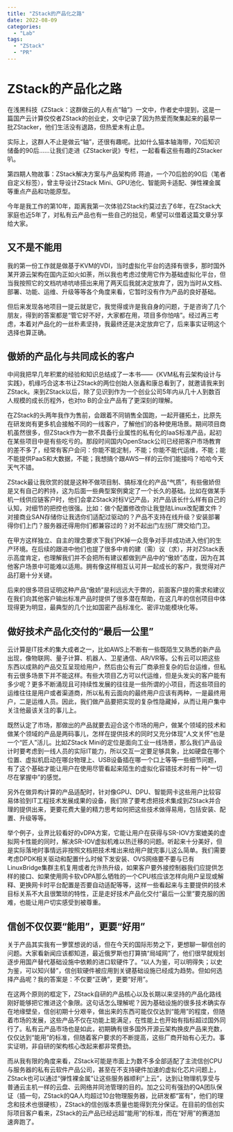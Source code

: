 ```yaml
---
title: "ZStack的产品化之路"
date: 2022-08-09
categories: 
  - "Lab"
tags:
  - "ZStack"
  - "PR"
---
```


# ZStack的产品化之路

在浅黑科技《ZStack：这群做云的人有点“轴”》一文中，作者史中提到，这是一篇国产云计算佼佼者ZStack的创业史，文中记录了因为热爱而聚集起来的最早一批ZStacker，他们生活没有退路，但热爱未有止息。

实际上，这群人不止是做云“轴”，还很有趣呢。比如什么猫本轴海带，70后知识储备的90后......让我们走进《ZStacker说》专栏，一起看看这些有趣的ZStacker叭。

第四期人物故事：ZStack解决方案与产品架构师 蒋迪，一个70后脸的90后（笔者自定义标签），曾主导设计ZStack Mini、GPU池化、智能网卡适配、弹性裸金属等重点产品和功能原型。

今年是我工作的第10年，距离我第一次体验ZStack约莫过去了6年，在ZStack大家庭也近5年了，对私有云产品也有一些自己的拙见，希望可以借着这篇文章分享给大家。

## 又不是不能用

我的第一份工作就是做基于KVM的VDI，当时虚拟化平台的选择有很多，那时国外某开源云架构在国内正如火如荼，所以我也考虑过使用它作为基础虚拟化平台，但当我按照它的文档吭哧吭哧搭出来用了两天后我就决定放弃了，因为当时从文档、部署、功能、运维、升级等等各个角度来看，它暂时没有作为产品的良好基础。

但后来发现各地项目一提云就是它，我觉得或许是我自身的问题，于是咨询了几个朋友，得到的答案都是“管它好不好，大家都在用，项目多你怕啥”。经过再三考虑，本着对产品化的一丝朴素坚持，我最终还是决定放弃它了，后来事实证明这个选择也算正确。

## 傲娇的产品化与共同成长的客户

中间我把早几年积累的经验和知识总结成了一本书——《KVM私有云架构设计与实践》，机缘巧合这本书让ZStack的两位创始人张鑫和康总看到了，就邀请我来到ZStack。来到ZStack以后，除了见识到作为一个创业公司5年内从几十人到数百人规模的成长历程外，也对to B的企业产品有了更深刻的理解。

在ZStack的头两年我作为售前，会跟着不同销售全国跑，一起开疆拓土，比原先在研发岗有更多机会接触不同的一线客户，了解他们的各种使用场景。期间项目商机虽然很多，但ZStack作为一款不具备行业属性的私有化的IaaS标准产品，起初在某些项目中是有些吃亏的。那段时间国内OpenStack公司已经把客户市场教育的差不多了，经常有客户会问：你能不能定制，不能；你能不能代运维，不能；能不能提供PaaS和大数据，不能；我想搞个跟AWS一样的云你们能接吗？哈哈今天天气不错。

ZStack最让我欣赏的就是这种不做项目制、搞标准化的产品“气质”，有些傲娇但是又有自己的矜持，这为后面一些典型案例奠定了一个长久的基础。比如在做某手机一线供应链客户时，他们会拿ZStack对标V记产品，对产品该长什么样有自己的认知，对细节的把控也很强。比如：做个配置修改你让我登陆Linux改配置文件？对接商业SAN存储你让我选你们适配过驱动的？产品不支持在线升级？安装部署得你们上门？服务器还得用你们都兼容过的？对不起出门左拐厂牌交给门卫。

在甲方这样独立、自主的理念要求下我们PK掉一众竞争对手并成功进入他们的生产环境。在后续的跟进中他们也提了很多中肯的建（需）议（求），并对ZStack表示高度肯定，也理解我们并不会把所有建议都做到产品中的“傲娇”态度，因为在其他客户场景中可能难以适用。拥有像这样相互认可并一起成长的客户，我觉得对产品打磨十分关键。

后来的很多项目证明这种产品“傲娇”是利远远大于弊的，前面客户提的需求和建议在我们向其他客户输出标准产品时提供了很多潜在帮助，在这几年的信创项目中体现得更为明显，最典型的几个比如国密产品标准化、密评功能模块化等。

## 做好技术产品化交付的“最后一公里”

云计算是IT技术的集大成者之一，比如AWS上不断有一些既陌生又熟悉的新产品出现，像物联网、量子计算、机器人、卫星通信、AR/VR等。公有云可以把这些东西以成熟的产品交互呈现给用户，然后由公有云厂商承担复杂的后台运维，但私有云很多场景下并不能这样。有些大项目乙方可以代运维，但是头发尖的客户能有多少呢？更多不断涌现且可持续性发展的往往是一些所谓的小项目，而这些项目的运维往往是用户或者渠道商，所以私有云面向的最终用户应该有两种，一是最终用户，二是运维人员。因此，我们做产品要把实现的复杂性隐藏掉，从而让用户集中关注他最该关注的事儿上。


既然认定了市场，那做出的产品就要去迎合这个市场的用户，做某个领域的技术和做某个领域的产品是两码事儿，怎样在提供技术的同时又充分体现“人文关怀”也是一个“匠人”活儿。比如ZStack Mini的定位是面向工业一线场景，那么我们产品设计时要考虑到一线人员的实际IT能力，所以交互一定要足够具象，比如硬盘在哪个位置、虚拟机启动在哪台物理上、USB设备插在哪一个口上等等一些细节问题，有了这个基础才能让用户在使用尽管看起来陌生的虚拟化容错技术时有一种“一切尽在掌握中”的感觉。

另外在做异构计算的产品适配时，针对像GPU、DPU、智能网卡这些用户比较容易体验到IT工程技术发展成果的设备，我们除了要考虑把技术集成到ZStack并合理的提供出来，更要花费大量的精力思考如何把这些技术做得易用，包括安装、配置、升级等等。

举个例子，业界比较看好的vDPA方案，它能让用户在获得与SR-IOV方案媲美的虚拟网卡性能的同时，解决SR-IOV虚拟机难以热迁移的问题。听起来十分美好，但是实际落地时事情远非按照文档把技术堆出来给用户就完事儿这么简单。我们需要考虑DPDK相关驱动和配置什么时候下发安装、OVS网络要不要与已有LinuxBridge集群主机复用或者允许热升级，如果客户要外接控制器我们应提供怎样的接口、如果使用网卡软vDPA那么牺牲的一个CPU核应该怎样向用户呈现或解释、更换网卡时平台配置是否要自动适配等等，这样一些看起来与主要提供的技术目标关系不大且很繁琐的特性，正是走好技术产品化交付“最后一公里”要克服的困难，也能让用户切实感受到被尊重。

## 信创不仅仅要“能用”，更要“好用”

关于产品其实我有一箩筐想说的话，但在今天的国际形势之下，更想聊一聊信创的问题。大家看新闻应该都知道，最近俄罗斯也打算搞“局域网”了，他们很早就规划逐步用国产替代基础设施中依赖的进口软硬件了。“以人为鉴，可以明得失；以史为鉴，可以知兴替”，信创软硬件被应用到关键基础设施已经成为趋势。但如何选择产品呢？我的答案是：不仅要“正确”，更要“好用”。

在这两个原则的框定下，ZStack自研的产品核心以及长期以来坚持的产品化路线刚好能够把它推进这个象限。这句话怎么理解呢？因为基础设施的很多技术确实存在地缘壁垒，信创初期十分艰辛，做出来的东西可能仅仅达到“能用”的程度，但随着市场的发展，这些产品不仅在功能上能满足，在性能上也开始有指标超过国外同行了。私有云产品市场也是如此，初期确有很多国外开源云架构换皮产品来充数，仅仅达到“能用”的标准，但随着客户要求的不断提高，这些厂商开始有心无力。事实证明，非自研的架构核心改起来都非常费劲。

而从我有限的角度来看，ZStack可能是市面上为数不多全部适配了主流信创CPU与服务器的私有云软件产品公司，甚至在不支持硬件加速的虚拟化芯片问题上，ZStack也可以通过“弹性裸金属”让这些服务器顺利“上云”，达到让物理机享受与普通云主机一样的云盘、云网络并同池管理的目的。加之公司有强劲的QA团队保证（插一句，ZStack的QA人均超过10台物理服务器，比研发都“富有”，他们的理念和技术也很硬核），ZStack的信创版本质量也能得到充分保证。在目前的信创实际项目客户看来，ZStack的云产品已经远超“能用”的标准，而在“好用”的赛道加速奔跑了。